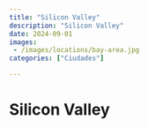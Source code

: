 ```yaml
---
title: "Silicon Valley"
description: "Silicon Valley"
date: 2024-09-01
images: 
 - /images/locations/bay-area.jpg
categories: ["Ciudades"]

---
```


# Silicon Valley